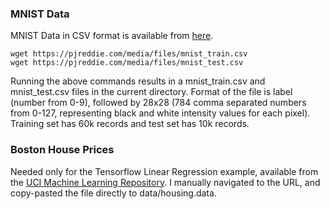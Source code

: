 ### MNIST Data

MNIST Data in CSV format is available from [here](https://pjreddie.com/projects/mnist-in-csv/).

    wget https://pjreddie.com/media/files/mnist_train.csv
    wget https://pjreddie.com/media/files/mnist_test.csv

Running the above commands results in a mnist\_train.csv and mnist\_test.csv files in the current directory. Format of the file is label (number from 0-9), followed by 28x28 (784 comma separated numbers from 0-127, representing black and white intensity values for each pixel). Training set has 60k records and test set has 10k records.

### Boston House Prices

Needed only for the Tensorflow Linear Regression example, available from the [UCI Machine Learning Repository](https://archive.ics.uci.edu/ml/datasets/housing). I manually navigated to the URL, and copy-pasted the file directly to data/housing.data.

